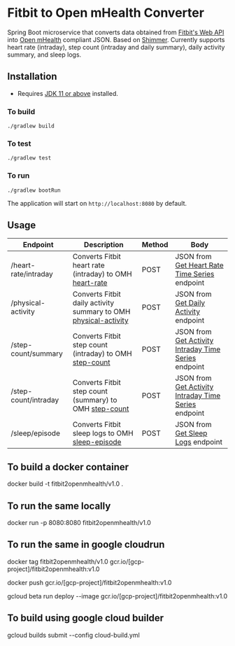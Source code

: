 # Fitbit to Open mHealth Converter
Spring Boot microservice that converts data obtained from [Fitbit's Web API](https://dev.fitbit.com/build/reference/web-api/) into [Open mHealth](https://openmhealth.org) compliant JSON. Based on [Shimmer](https://github.com/openmhealth/shimmer).
Currently supports heart rate (intraday), step count (intraday and daily summary), daily activity summary, and sleep logs.

## Installation
- Requires [JDK 11 or above](https://jdk.java.net/16/) installed.

### To build
```
./gradlew build
```

### To test
```
./gradlew test
```

### To run
```
./gradlew bootRun
```

The application will start on `http://localhost:8080` by default.

## Usage

| Endpoint  | Description  | Method  |  Body   |
|---|---|---|---|
| /heart-rate/intraday  | Converts Fitbit heart rate (intraday) to OMH [heart-rate](https://www.openmhealth.org/schemas/omh_heart-rate/)   | POST | JSON from [Get Heart Rate Time Series](https://dev.fitbit.com/build/reference/web-api/heart-rate/) endpoint   | 
| /physical-activity  | Converts Fitbit daily activity summary to OMH [physical-activity](https://www.openmhealth.org/documentation/#/schema-docs/schema-library/schemas/omh_physical-activity)  | POST | JSON from [Get Daily Activity](https://dev.fitbit.com/build/reference/web-api/activity/) endpoint   |  
| /step-count/summary  | Converts Fitbit step count (intraday) to OMH [step-count](https://www.openmhealth.org/documentation/#/schema-docs/schema-library/schemas/omh_step-count)   | POST | JSON from [Get Activity Intraday Time Series](https://dev.fitbit.com/build/reference/web-api/activity/#activity-time-series) endpoint  | 
| /step-count/intraday | Converts Fitbit step count (summary) to OMH [step-count](https://www.openmhealth.org/documentation/#/schema-docs/schema-library/schemas/omh_step-count) | POST | JSON from [Get Activity Intraday Time Series](https://dev.fitbit.com/build/reference/web-api/activity/#activity-time-series) endpoint |
| /sleep/episode | Converts Fitbit sleep logs to OMH [sleep-episode](https://www.openmhealth.org/documentation/#/schema-docs/schema-library/schemas/omh_sleep-episode) | POST | JSON from [Get Sleep Logs](https://dev.fitbit.com/build/reference/web-api/sleep/#get-sleep-logs) endpoint |

## To build a docker container
docker build -t fitbit2openmhealth/v1.0 .

## To run the same locally 
docker run -p 8080:8080 fitbit2openmhealth/v1.0

## To run the same in google cloudrun
docker tag fitbit2openmhealth/v1.0 gcr.io/\[gcp-project\]/fitbit2openmhealth:v1.0

docker push gcr.io/\[gcp-project\]/fitbit2openmhealth:v1.0

gcloud beta run deploy --image gcr.io/\[gcp-project\]/fitbit2openmhealth:v1.0 

## To build using google cloud builder
gcloud builds submit --config cloud-build.yml

